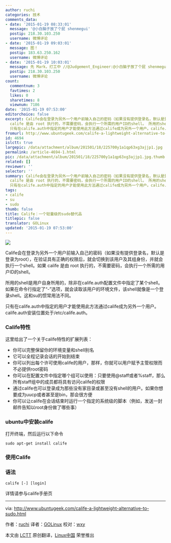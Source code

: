 ```yaml
---
author: ruchi
categories: 技术
comments_data:
- date: '2015-01-19 08:33:01'
  message: '@小白脑子放了个屁 shenmegui'
  postip: 218.30.103.250
  username: 微博评论
- date: '2015-01-19 09:03:01'
  message: 图！
  postip: 183.63.250.162
  username: 微博评论
- date: '2015-01-19 10:03:01'
  message: 先 Mark，打工中 //@Judgement_Engineer:@小白脑子放了个屁 shenmegui
  postip: 218.30.103.250
  username: 微博评论
count:
  commentnum: 3
  favtimes: 2
  likes: 0
  sharetimes: 8
  viewnum: 7186
date: '2015-01-19 07:53:00'
editorchoice: false
excerpt: Calife会在登录为另外一个用户前输入自己的密码（如果没有提供登录名，默认是登录为root），在验证具有正确的权限后，就会切换到该用户及其组身份，并就会执行一个shell。如果
  calife 是由 root 执行的，不需要密码，会执行一个所需的用户ID的shell。 所用的shell是用户自身所用的，除非在calife.auth配置文件中指定了某个shell。如果在命令行指定了-选项，就会读取该用户的环境文件，该shell就像是一个登录shell。这和su的惯常用法不同。
  只有在calife.auth中指定的用户才能使用此方法通过calife成为另外一个用户。calife.auth安装位置处
fromurl: http://www.ubuntugeek.com/calife-a-lightweight-alternative-to-sudo.html
id: 4694
islctt: true
largepic: /data/attachment/album/201501/18/225700y1a1qp63xg3ajjp1.jpg
permalink: /article-4694-1.html
pic: /data/attachment/album/201501/18/225700y1a1qp63xg3ajjp1.jpg.thumb.jpg
related: []
reviewer: ''
selector: ''
summary: Calife会在登录为另外一个用户前输入自己的密码（如果没有提供登录名，默认是登录为root），在验证具有正确的权限后，就会切换到该用户及其组身份，并就会执行一个shell。如果
  calife 是由 root 执行的，不需要密码，会执行一个所需的用户ID的shell。 所用的shell是用户自身所用的，除非在calife.auth配置文件中指定了某个shell。如果在命令行指定了-选项，就会读取该用户的环境文件，该shell就像是一个登录shell。这和su的惯常用法不同。
  只有在calife.auth中指定的用户才能使用此方法通过calife成为另外一个用户。calife.auth安装位置处
tags:
- calife
- su
- sudo
thumb: false
title: Calife：一个轻量级的sudo替代品
titlepic: false
translator: GOLinux
updated: '2015-01-19 07:53:00'
---
```


![](/data/attachment/album/201501/18/225700y1a1qp63xg3ajjp1.jpg)


Calife会在登录为另外一个用户前输入自己的密码（如果没有提供登录名，默认是登录为root），在验证具有正确的权限后，就会切换到该用户及其组身份，并就会执行一个shell。如果 calife 是由 root 执行的，不需要密码，会执行一个所需的用户ID的shell。


所用的shell是用户自身所用的，除非在calife.auth配置文件中指定了某个shell。如果在命令行指定了“-”选项，就会读取该用户的环境文件，该shell就像是一个登录shell。这和su的惯常用法不同。


只有在calife.auth中指定的用户才能使用此方法通过calife成为另外一个用户。calife.auth安装位置处于/etc/calife.auth。


### Calife特性


这里给出了一个关于calife特性的扩展列表：


* 你可以完整保留你的环境变量和shell别名
* 它可以全程记录会话的开始到结束
* 你可以列出每个许可使用calife的用户，那样，你就可以用户赋予主管权限而不必提供root密码
* 你可以在配置文件中指定哪个组可以使用：只要使用@staff或者%staff，那么所有staff组中的成员都将具有访问calife的权限
* 通过calife也可以登录成为那些没有家目录或甚至没有shell的用户。如果你想要成为uucp或者甚至是bin，那会很方便
* 你可以让calife在会话结束时运行一个指定的系统级的脚本（例如，发送一封邮件告知以root身份做了哪些事）


### ubuntu中安装calife


打开终端，然后运行以下命令



```
sudo apt-get install calife

```

### 使用Calife


### 语法



```
calife [-] [login]

```

详情请参与calife手册页




---


via: <http://www.ubuntugeek.com/calife-a-lightweight-alternative-to-sudo.html>


作者：[ruchi](http://www.ubuntugeek.com/author/ubuntufix) 译者：[GOLinux](https://github.com/GOLinux) 校对：[wxy](https://github.com/wxy)


本文由 [LCTT](https://github.com/LCTT/TranslateProject) 原创翻译，[Linux中国](http://linux.cn/) 荣誉推出